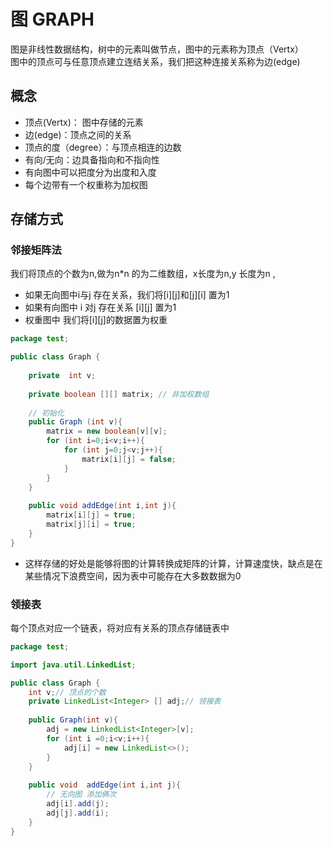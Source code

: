 # 图 GRAPH
图是非线性数据结构，树中的元素叫做节点，图中的元素称为顶点（Vertx）<br/>
图中的顶点可与任意顶点建立连结关系，我们把这种连接关系称为边(edge)

## 概念
- 顶点(Vertx)： 图中存储的元素
- 边(edge)：顶点之间的关系
- 顶点的度（degree）：与顶点相连的边数
- 有向/无向：边具备指向和不指向性
- 有向图中可以把度分为出度和入度
- 每个边带有一个权重称为加权图

## 存储方式

### 邻接矩阵法
我们将顶点的个数为n,做为n*n 的为二维数组，x长度为n,y 长度为n ,
- 如果无向图中i与j 存在关系，我们将[i][j]和[j][i] 置为1
- 如果有向图中 i 对j 存在关系 [i][j] 置为1
- 权重图中 我们将[i][j]的数据置为权重


```java
package test;

public class Graph {
    
    private  int v;
    
    private boolean [][] matrix; // 非加权数组
    
    // 初始化
    public Graph (int v){
        matrix = new boolean[v][v];
        for (int i=0;i<v;i++){
            for (int j=0;j<v;j++){
                matrix[i][j] = false;
            }
        }
    }
    
    public void addEdge(int i,int j){
        matrix[i][j] = true;
        matrix[j][i] = true;
    }
}
```

- 这样存储的好处是能够将图的计算转换成矩阵的计算，计算速度快，缺点是在某些情况下浪费空间，因为表中可能存在大多数数据为0

### 领接表
每个顶点对应一个链表，将对应有关系的顶点存储链表中

```java
package test;

import java.util.LinkedList;

public class Graph {
    int v;// 顶点的个数
    private LinkedList<Integer> [] adj;// 领接表
    
    public Graph(int v){
        adj = new LinkedList<Integer>[v];
        for (int i =0;i<v;i++){
            adj[i] = new LinkedList<>();
        }
    }
    
    public void  addEdge(int i,int j){
        // 无向图 添加俩次
        adj[i].add(j);
        adj[j].add(i);
    }
}
```